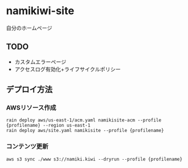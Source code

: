 # namikiwi-site

自分のホームページ

## TODO
- カスタムエラーページ
- アクセスログ有効化+ライフサイクルポリシー

## デプロイ方法
### AWSリソース作成
```
rain deploy aws/us-east-1/acm.yaml namikisite-acm --profile {profilename} --region us-east-1
rain deploy aws/site.yaml namikisite --profile {profilename}
```

### コンテンツ更新
```
aws s3 sync ./www s3://namiki.kiwi --dryrun --profile {profilename}
```
